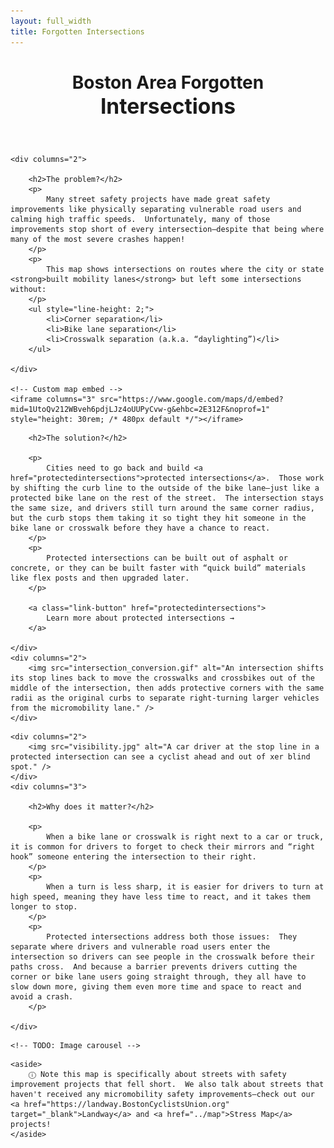 ```yaml
---
layout: full_width
title: Forgotten Intersections
---
```


<header>
	<h1>
		Boston Area Forgotten
		<br />
		<big>Intersections</big>
	</h1>
</header>

<section class="multi-column-row">
	
	<div columns="2">
		
		<h2>The problem?</h2>
		<p>
			Many street safety projects have made great safety improvements like physically separating vulnerable road users and calming high traffic speeds.  Unfortunately, many of those improvements stop short of every intersection—despite that being where many of the most severe crashes happen!
		</p>
		<p>
			This map shows intersections on routes where the city or state <strong>built mobility lanes</strong> but left some intersections without:
		</p>
		<ul style="line-height: 2;">
			<li>Corner separation</li>
			<li>Bike lane separation</li>
			<li>Crosswalk separation (a.k.a. “daylighting”)</li>
		</ul>
		
	</div>
	
	<!-- Custom map embed -->
	<iframe columns="3" src="https://www.google.com/maps/d/embed?mid=1UtoQv212WBveh6pdjLJz4oUUPyCvw-g&ehbc=2E312F&noprof=1" style="height: 30rem; /* 480px default */"></iframe>
	
</section>
<section class="multi-column-row">
	<div columns="3">
		
		<h2>The solution?</h2>
		
		<p>
			Cities need to go back and build <a href="protectedintersections">protected intersections</a>.  Those work by shifting the curb line to the outside of the bike lane—just like a protected bike lane on the rest of the street.  The intersection stays the same size, and drivers still turn around the same corner radius, but the curb stops them taking it so tight they hit someone in the bike lane or crosswalk before they have a chance to react.
		</p>
		<p>
			Protected intersections can be built out of asphalt or concrete, or they can be built faster with “quick build” materials like flex posts and then upgraded later.
		</p>
		
		<a class="link-button" href="protectedintersections">
			Learn more about protected intersections →
		</a>
		
	</div>
	<div columns="2">
		<img src="intersection_conversion.gif" alt="An intersection shifts its stop lines back to move the crosswalks and crossbikes out of the middle of the intersection, then adds protective corners with the same radii as the original curbs to separate right-turning larger vehicles from the micromobility lane." />
	</div>
	
</section>
<section class="multi-column-row">
	
	<div columns="2">
		<img src="visibility.jpg" alt="A car driver at the stop line in a protected intersection can see a cyclist ahead and out of xer blind spot." />
	</div>
	<div columns="3">
		
		<h2>Why does it matter?</h2>
		
		<p>
			When a bike lane or crosswalk is right next to a car or truck, it is common for drivers to forget to check their mirrors and “right hook” someone entering the intersection to their right.
		</p>
		<p>
			When a turn is less sharp, it is easier for drivers to turn at high speed, meaning they have less time to react, and it takes them longer to stop.
		</p>
		<p>
			Protected intersections address both those issues:  They separate where drivers and vulnerable road users enter the intersection so drivers can see people in the crosswalk before their paths cross.  And because a barrier prevents drivers cutting the corner or bike lane users going straight through, they all have to slow down more, giving them even more time and space to react and avoid a crash.
		</p>
		
	</div>
	
</section>
<section>

	<!-- TODO: Image carousel -->

</section>
<section>
	
	<aside>
		ⓘ Note this map is specifically about streets with safety improvement projects that fell short.  We also talk about streets that haven't received any micromobility safety improvements—check out our <a href="https://landway.BostonCyclistsUnion.org" target="_blank">Landway</a> and <a href="../map">Stress Map</a> projects!
	</aside>
	
</section>
